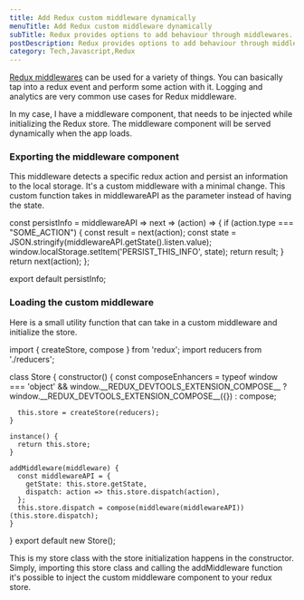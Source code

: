 ```yaml
---
title: Add Redux custom middleware dynamically
menuTitle: Add Redux custom middleware dynamically
subTitle: Redux provides options to add behaviour through middlewares. Here is an example of dynamically adding middleware to the store.
postDescription: Redux provides options to add behaviour through middlewares. Here is an example of dynamically adding middleware to the store.
category: Tech,Javascript,Redux
---
```

[Redux middlewares](https://redux.js.org/advanced/middleware) can be used for a variety of things. You can basically tap into a redux event and perform some action with it. Logging and analytics are very common use cases for Redux middleware.

In my case, I have a middleware component, that needs to be injected while initializing the Redux store. The middleware component will be served dynamically when the app loads.

### Exporting the middleware component

This middleware detects a specific redux action and persist an information to the local storage. It's a custom middleware with a minimal change. This custom function takes in middlewareAPI as the parameter instead of having the state.

  const persistInfo = middlewareAPI => next => (action) => {
    if (action.type === "SOME\_ACTION") {
      const result = next(action);
      const state =
            JSON.stringify(middlewareAPI.getState().listen.value);
      window.localStorage.setItem('PERSIST\_THIS\_INFO', state);
      return result;
    }
    return next(action);
  };
  
  export default persistInfo;
  

### Loading the custom middleware

Here is a small utility function that can take in a custom middleware and initialize the store.

  import { createStore, compose } from 'redux';
  import reducers from './reducers';
  
  
  class Store {
    constructor() {
      const composeEnhancers =
        typeof window === 'object' &&
        window.\_\_REDUX\_DEVTOOLS\_EXTENSION\_COMPOSE\_\_ ?
          window.\_\_REDUX\_DEVTOOLS\_EXTENSION\_COMPOSE\_\_({}) : compose;

      this.store = createStore(reducers);
    }
  
    instance() {
      return this.store;
    }
  
    addMiddleware(middleware) {
      const middlewareAPI = {
        getState: this.store.getState,
        dispatch: action => this.store.dispatch(action),
      };
      this.store.dispatch = compose(middleware(middlewareAPI))(this.store.dispatch);
    }
  }
  export default new Store();
      
  

This is my store class with the store initialization happens in the constructor. Simply, importing this store class and calling the addMiddleware function it's possible to inject the custom middleware component to your redux store.